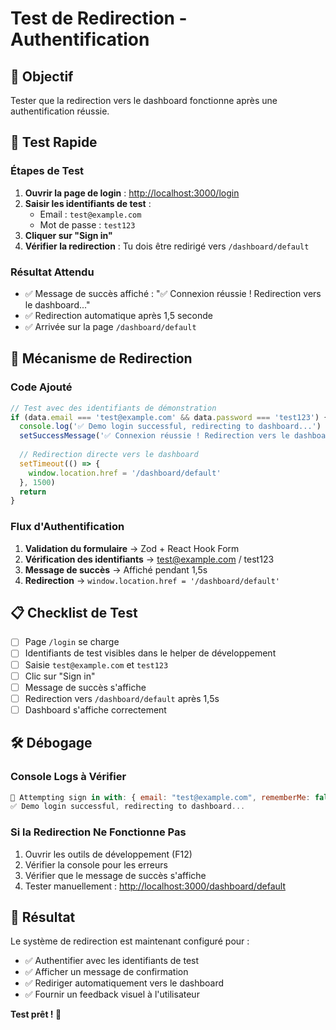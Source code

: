 # Test de Redirection - Authentification

## 🎯 Objectif
Tester que la redirection vers le dashboard fonctionne après une authentification réussie.

## 🚀 Test Rapide

### Étapes de Test
1. **Ouvrir la page de login** : [http://localhost:3000/login](http://localhost:3000/login)
2. **Saisir les identifiants de test** :
   - Email : `test@example.com`
   - Mot de passe : `test123`
3. **Cliquer sur "Sign in"**
4. **Vérifier la redirection** : Tu dois être redirigé vers `/dashboard/default`

### Résultat Attendu
- ✅ Message de succès affiché : "✅ Connexion réussie ! Redirection vers le dashboard..."
- ✅ Redirection automatique après 1,5 seconde
- ✅ Arrivée sur la page `/dashboard/default`

## 🔧 Mécanisme de Redirection

### Code Ajouté
```typescript
// Test avec des identifiants de démonstration
if (data.email === 'test@example.com' && data.password === 'test123') {
  console.log('✅ Demo login successful, redirecting to dashboard...')
  setSuccessMessage('✅ Connexion réussie ! Redirection vers le dashboard...')
  
  // Redirection directe vers le dashboard
  setTimeout(() => {
    window.location.href = '/dashboard/default'
  }, 1500)
  return
}
```

### Flux d'Authentification
1. **Validation du formulaire** → Zod + React Hook Form
2. **Vérification des identifiants** → test@example.com / test123
3. **Message de succès** → Affiché pendant 1,5s
4. **Redirection** → `window.location.href = '/dashboard/default'`

## 📋 Checklist de Test

- [ ] Page `/login` se charge
- [ ] Identifiants de test visibles dans le helper de développement
- [ ] Saisie `test@example.com` et `test123`
- [ ] Clic sur "Sign in"
- [ ] Message de succès s'affiche
- [ ] Redirection vers `/dashboard/default` après 1,5s
- [ ] Dashboard s'affiche correctement

## 🛠️ Débogage

### Console Logs à Vérifier
```javascript
🔐 Attempting sign in with: { email: "test@example.com", rememberMe: false }
✅ Demo login successful, redirecting to dashboard...
```

### Si la Redirection Ne Fonctionne Pas
1. Ouvrir les outils de développement (F12)
2. Vérifier la console pour les erreurs
3. Vérifier que le message de succès s'affiche
4. Tester manuellement : [http://localhost:3000/dashboard/default](http://localhost:3000/dashboard/default)

## 🎉 Résultat

Le système de redirection est maintenant configuré pour :
- ✅ Authentifier avec les identifiants de test
- ✅ Afficher un message de confirmation
- ✅ Rediriger automatiquement vers le dashboard
- ✅ Fournir un feedback visuel à l'utilisateur

**Test prêt ! 🚀**
